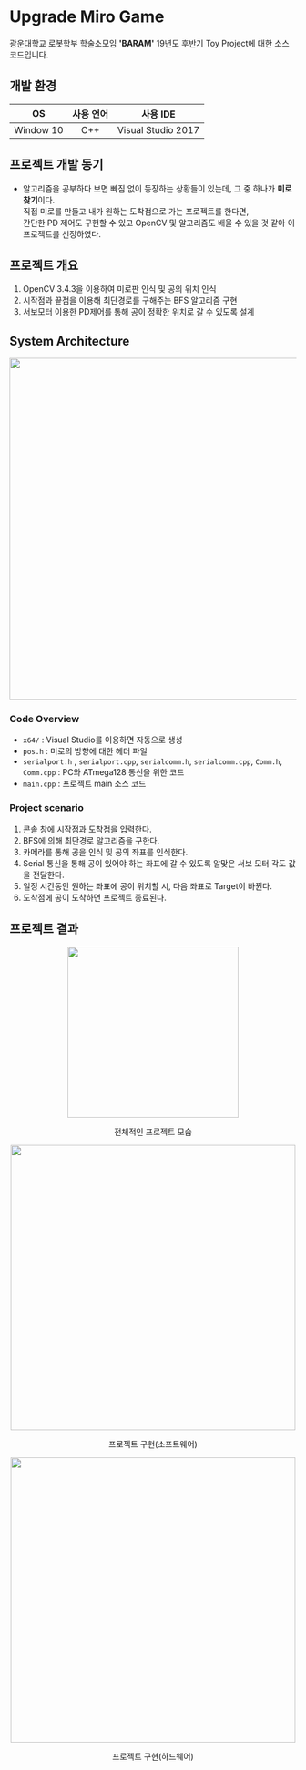 # Upgrade Miro Game

광운대학교 로봇학부 학술소모임 **'BARAM'** 19년도 후반기 Toy Project에 대한 소스코드입니다.  

## 개발 환경
|OS|사용 언어|사용 IDE|
|:---:|:---:|:---:|
|Window 10|C++|Visual Studio 2017|

## 프로젝트 개발 동기

- 알고리즘을 공부하다 보면 빠짐 없이 등장하는 상황들이 있는데, 그 중 하나가 **미로 찾기**이다.  
  직접 미로를 만들고 내가 원하는 도착점으로 가는 프로젝트를 한다면,  
  간단한 PD 제어도 구현할 수 있고 OpenCV 및 알고리즘도 배울 수 있을 것 같아 이 프로젝트를 선정하였다.  
  
## 프로젝트 개요
1. OpenCV 3.4.3을 이용하여 미로판 인식 및 공의 위치 인식
2. 시작점과 끝점을 이용해 최단경로를 구해주는 BFS 알고리즘 구현  
3. 서보모터 이용한 PD제어를 통해 공이 정확한 위치로 갈 수 있도록 설계   

## System Architecture
<p align="center"><img src="https://user-images.githubusercontent.com/41863759/100521090-dde4dc80-31e4-11eb-8944-e06218821326.JPG" width="600px"></p>  


### Code Overview  
- `x64/` : Visual Studio를 이용하면 자동으로 생성  
- `pos.h` : 미로의 방향에 대한 헤더 파일  
- `serialport.h` , `serialport.cpp`, `serialcomm.h`, `serialcomm.cpp`, `Comm.h`, `Comm.cpp` : PC와 ATmega128 통신을 위한 코드
- `main.cpp` : 프로젝트 main 소스 코드

### Project scenario

1. 콘솔 창에 시작점과 도착점을 입력한다.  
2. BFS에 의해 최단경로 알고리즘을 구한다.  
3. 카메라를 통해 공을 인식 및 공의 좌표를 인식한다.  
4. Serial 통신을 통해 공이 있어야 하는 좌표에 갈 수 있도록 알맞은 서보 모터 각도 값을 전달한다.
5. 일정 시간동안 원하는 좌표에 공이 위치할 시, 다음 좌표로 Target이 바뀐다.  
6. 도착점에 공이 도착하면 프로젝트 종료된다.  

## 프로젝트 결과

<p align="center"><img src="https://user-images.githubusercontent.com/41863759/100521093-e3dabd80-31e4-11eb-8e9d-2fedb6222d89.JPG" width="300px"></p>  
<p align="center"> 전체적인 프로젝트 모습 </p>  

<p align="center"><img src="https://user-images.githubusercontent.com/41863759/100521096-e806db00-31e4-11eb-8c5b-175907574a32.gif" width="500px"></p>  
<p align="center"> 프로젝트 구현(소프트웨어) </p>  

<p align="center"><img src="https://user-images.githubusercontent.com/41863759/100521099-ec32f880-31e4-11eb-8e53-845ae7eca156.gif" width="500px"></p>  
<p align="center"> 프로젝트 구현(하드웨어) </p>  

